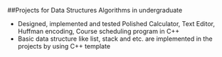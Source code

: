 ##Projects for Data Structures Algorithms in undergraduate

* Designed, implemented and tested Polished Calculator, Text Editor, Huffman encoding, Course scheduling program in C++
* Basic data structure like list, stack and etc. are implemented in the projects by using C++ template
